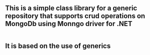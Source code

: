<h2>This is a simple class library for a generic repository that supports crud operations on MongoDb using Monngo driver for .NET

<br>It is based on the use of generics</h2>
